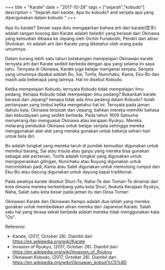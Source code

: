 +++
title = "Karate"
date = "2017-10-28"
tags = ["sejarah","kobudo"]
description = "Sejarah dari karate, Apa itu kobudo? and senjata apa yang dipergunakan dalam kobudo "
+++

  Apa itu karate? Sensei saya dulu mengajarkan bahwa arti dari karate(空手) adalah tangan kosong dan Karate adalah beladiri yang berasal dari Okinawa yang kemudian dibawa ke Jepang oleh Gichin Funakoshi, Pendiri dari aliran Shotokan. Ini adalah arti dari Karate yang diketahui oleh orang pada umumnya.

  Dalam kurang lebih satu tahun belakangan mempelajari Okinawan karate ternyata arti dari Karate sedikit berbeda dengan apa yang selama ini saya tahu. Ternyata di Okinawa, Karate juga belajar mengenai senjata, Senjata yang umumnya dipakai adalah Bo, Sai, Tonfa, Nunchaku, Kama, Eku-Bo dan masih ada beberapa yang lainnya. Hal ini disebut Kobudo.

  Ketika mempelajari Kobudo, ternyata Kobudo tidak mempelajari ilmu pedang, Kenapa Kobudo tidak mempelajari ilmu pedang? Bukankah karate berasal dari Jepang? kenapa tidak ada ilmu pedang dalam Kobudo? itulah pertanyaan yang timbul ketika mengetahui hal ini. Ternyata pada jaman dahulu kala, Okinawa terpisah dari Jepang, bahkan mereka memiliki bahasa dan kebudayaan yang sedikit berbeda. Pada tahun 1609 Satsuma menyerang dan menguasai Okinawa atau kerajaan Ryukyu. Mereka melarang penduduk Okinawa untuk belajar senjata sehingga mereka menggunakan alat-alat yang mereka gunakan untuk bekerja sehari-hari untuk bela diri. 

  Bo adalah tongkat yang mereka taruh di pundak kemudian digunakan untuk memikul barang, Sai atau trisula atau garpu yang mereka bisa gunakan sebagai alat pertanian, Tonfa adalah tongkat yang digunakan untuk mengoperasikan gilingan, Nunchaku atau Ruyung digunakan untuk merontokkan padi, Kama atau Sabit digunakan untuk memotong rumput dan Eku-Bo atau dayung digunakan untuk dayung kapal traditional.

  Pada awalnya karate disebut Shuri-Te, Naha-Te dan Tomari-Te dinamai dari kota dimana mereka berkembang yaitu kota Shuri, Ibukota Kerajaan Ryukyu, Naha, Salah satu kota besar pada jaman itu dan Desa Tomari 

  Okinawan Karate dan Okinawan Kempo adalah dua istilah yang mereka gunakan untuk membedakan aliran mereka dari Japanese Karate. Salah satu hal yang terasa sekali berbeda adalah mereka tidak menggunakan kata "Os".

Referensi:
* Karate, (2017, October 28). Diambil dari https://en.wikipedia.org/wiki/Karate
* Invasion of Ryukyu, (2017, October 28). Diambil dari https://en.wikipedia.org/wiki/Invasion_of_Ryukyu
* Okinawan Kobudo, (2017, October 28). Diambil dari https://en.wikipedia.org/wiki/Okinawan_kobud%C5%8D

